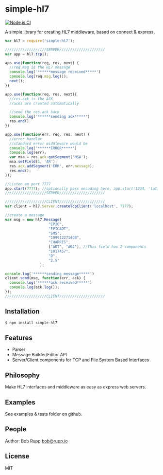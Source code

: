 # simple-hl7
[![Node.js CI](https://github.com/hitgeek/simple-hl7/actions/workflows/test.yml/badge.svg?branch=v4.0)](https://github.com/hitgeek/simple-hl7/actions/workflows/test.yml)

A simple library for creating HL7 middleware, based on connect & express.


```js
var hl7 = require('simple-hl7');

///////////////////SERVER/////////////////////
var app = hl7.tcp();

app.use(function(req, res, next) {
  //req.msg is the HL7 message
  console.log('******message received*****')
  console.log(req.msg.log());
  next();
})

app.use(function(req, res, next){
  //res.ack is the ACK
  //acks are created automatically

  //send the res.ack back
  console.log('******sending ack*****')
  res.end()
})

app.use(function(err, req, res, next) {
  //error handler
  //standard error middleware would be
  console.log('******ERROR*****')
  console.log(err);
  var msa = res.ack.getSegment('MSA');
  msa.setField(1, 'AR');
  res.ack.addSegment('ERR', err.message);
  res.end();
});

//Listen on port 7777
app.start(7777); //optionally pass encoding here, app.start(1234, 'latin-1');
///////////////////SERVER/////////////////////

///////////////////CLIENT/////////////////////
var client = hl7.Server.createTcpClient('localhost', 7777);

//create a message
var msg = new hl7.Message(
                    "EPIC",
                    "EPICADT",
                    "SMS",
                    "199912271408",
                    "CHARRIS",
                    ["ADT", "A04"], //This field has 2 components
                    "1817457",
                    "D",
                    "2.5"
                );

console.log('******sending message*****')
client.send(msg, function(err, ack) {
  console.log('******ack received*****')
  console.log(ack.log());
});
///////////////////CLIENT/////////////////////
```

## Installation

```bash
$ npm install simple-hl7
```

## Features

  * Parser
  * Message Builder/Editor API
  * Server/Client components for TCP and File System Based Interfaces

## Philosophy
Make HL7 interfaces and middleware as easy as express web servers.

## Examples
See examples & tests folder on github.

## People
Author: Bob Rupp bob@rupp.io

## License
MIT

